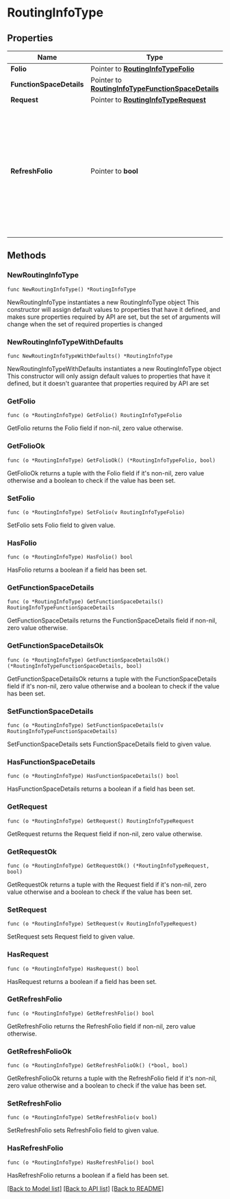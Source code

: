 # RoutingInfoType

## Properties

Name | Type | Description | Notes
------------ | ------------- | ------------- | -------------
**Folio** | Pointer to [**RoutingInfoTypeFolio**](RoutingInfoTypeFolio.md) |  | [optional] 
**FunctionSpaceDetails** | Pointer to [**RoutingInfoTypeFunctionSpaceDetails**](RoutingInfoTypeFunctionSpaceDetails.md) |  | [optional] 
**Request** | Pointer to [**RoutingInfoTypeRequest**](RoutingInfoTypeRequest.md) |  | [optional] 
**RefreshFolio** | Pointer to **bool** | On a successful update, the transactions that are already posted in the guest&#39;s folio will be re-organized based on the configured instructions. | [optional] 

## Methods

### NewRoutingInfoType

`func NewRoutingInfoType() *RoutingInfoType`

NewRoutingInfoType instantiates a new RoutingInfoType object
This constructor will assign default values to properties that have it defined,
and makes sure properties required by API are set, but the set of arguments
will change when the set of required properties is changed

### NewRoutingInfoTypeWithDefaults

`func NewRoutingInfoTypeWithDefaults() *RoutingInfoType`

NewRoutingInfoTypeWithDefaults instantiates a new RoutingInfoType object
This constructor will only assign default values to properties that have it defined,
but it doesn't guarantee that properties required by API are set

### GetFolio

`func (o *RoutingInfoType) GetFolio() RoutingInfoTypeFolio`

GetFolio returns the Folio field if non-nil, zero value otherwise.

### GetFolioOk

`func (o *RoutingInfoType) GetFolioOk() (*RoutingInfoTypeFolio, bool)`

GetFolioOk returns a tuple with the Folio field if it's non-nil, zero value otherwise
and a boolean to check if the value has been set.

### SetFolio

`func (o *RoutingInfoType) SetFolio(v RoutingInfoTypeFolio)`

SetFolio sets Folio field to given value.

### HasFolio

`func (o *RoutingInfoType) HasFolio() bool`

HasFolio returns a boolean if a field has been set.

### GetFunctionSpaceDetails

`func (o *RoutingInfoType) GetFunctionSpaceDetails() RoutingInfoTypeFunctionSpaceDetails`

GetFunctionSpaceDetails returns the FunctionSpaceDetails field if non-nil, zero value otherwise.

### GetFunctionSpaceDetailsOk

`func (o *RoutingInfoType) GetFunctionSpaceDetailsOk() (*RoutingInfoTypeFunctionSpaceDetails, bool)`

GetFunctionSpaceDetailsOk returns a tuple with the FunctionSpaceDetails field if it's non-nil, zero value otherwise
and a boolean to check if the value has been set.

### SetFunctionSpaceDetails

`func (o *RoutingInfoType) SetFunctionSpaceDetails(v RoutingInfoTypeFunctionSpaceDetails)`

SetFunctionSpaceDetails sets FunctionSpaceDetails field to given value.

### HasFunctionSpaceDetails

`func (o *RoutingInfoType) HasFunctionSpaceDetails() bool`

HasFunctionSpaceDetails returns a boolean if a field has been set.

### GetRequest

`func (o *RoutingInfoType) GetRequest() RoutingInfoTypeRequest`

GetRequest returns the Request field if non-nil, zero value otherwise.

### GetRequestOk

`func (o *RoutingInfoType) GetRequestOk() (*RoutingInfoTypeRequest, bool)`

GetRequestOk returns a tuple with the Request field if it's non-nil, zero value otherwise
and a boolean to check if the value has been set.

### SetRequest

`func (o *RoutingInfoType) SetRequest(v RoutingInfoTypeRequest)`

SetRequest sets Request field to given value.

### HasRequest

`func (o *RoutingInfoType) HasRequest() bool`

HasRequest returns a boolean if a field has been set.

### GetRefreshFolio

`func (o *RoutingInfoType) GetRefreshFolio() bool`

GetRefreshFolio returns the RefreshFolio field if non-nil, zero value otherwise.

### GetRefreshFolioOk

`func (o *RoutingInfoType) GetRefreshFolioOk() (*bool, bool)`

GetRefreshFolioOk returns a tuple with the RefreshFolio field if it's non-nil, zero value otherwise
and a boolean to check if the value has been set.

### SetRefreshFolio

`func (o *RoutingInfoType) SetRefreshFolio(v bool)`

SetRefreshFolio sets RefreshFolio field to given value.

### HasRefreshFolio

`func (o *RoutingInfoType) HasRefreshFolio() bool`

HasRefreshFolio returns a boolean if a field has been set.


[[Back to Model list]](../README.md#documentation-for-models) [[Back to API list]](../README.md#documentation-for-api-endpoints) [[Back to README]](../README.md)


